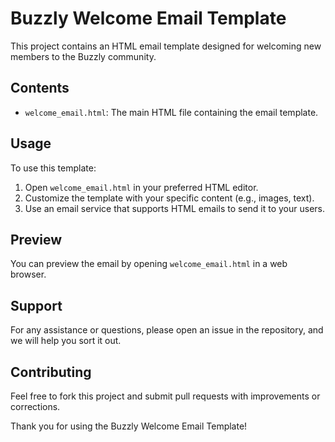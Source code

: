 # Buzzly Welcome Email Template

This project contains an HTML email template designed for welcoming new members to the Buzzly community.

## Contents
- `welcome_email.html`: The main HTML file containing the email template.

## Usage
To use this template:
1. Open `welcome_email.html` in your preferred HTML editor.
2. Customize the template with your specific content (e.g., images, text).
3. Use an email service that supports HTML emails to send it to your users.

## Preview
You can preview the email by opening `welcome_email.html` in a web browser.

## Support
For any assistance or questions, please open an issue in the repository, and we will help you sort it out.

## Contributing
Feel free to fork this project and submit pull requests with improvements or corrections.

Thank you for using the Buzzly Welcome Email Template!
